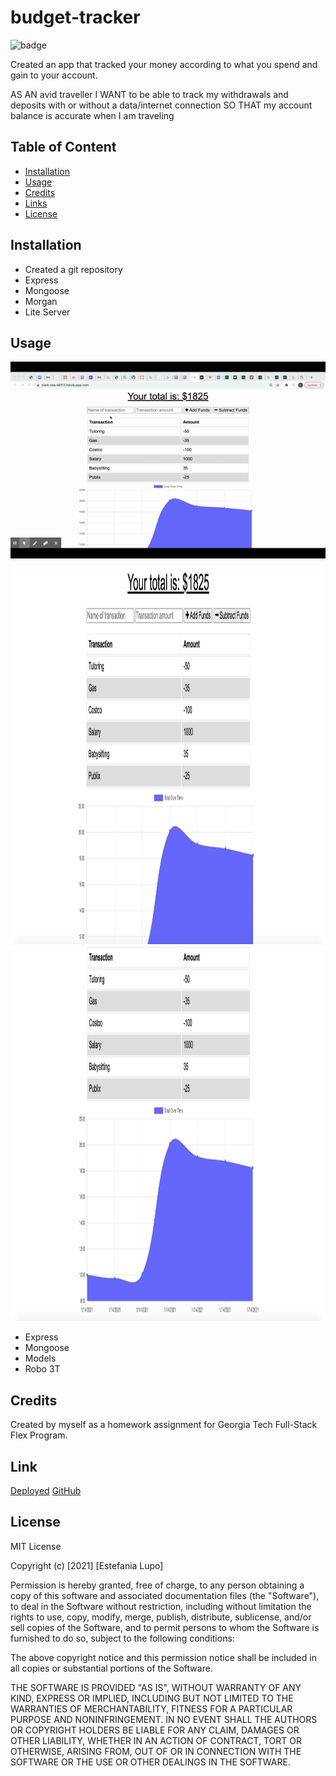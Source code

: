 # budget-tracker

![badge](https://img.shields.io/badge/MIT-License-<color>)

Created an app that tracked your money according to what you spend and gain to your account. 

AS AN avid traveller
I WANT to be able to track my withdrawals and deposits with or without a data/internet connection
SO THAT my account balance is accurate when I am traveling

## Table of Content

* [Installation](#installation)
* [Usage](#usage)
* [Credits](#credits)
* [Links](#links)
* [License](#license)

## Installation

* Created a git repository
* Express
* Mongoose
* Morgan
* Lite Server

## Usage


![readme-gif](assets/budget-tracker.gif)

<img src="assets/budget1.png" width="800" height="600"/>
<img src="assets/budget.png" width="800" height="600"/>

* Express
* Mongoose 
* Models
* Robo 3T

## Credits

Created by myself as a homework assignment for Georgia Tech Full-Stack Flex Program.

## Link

[Deployed](https://stark-sea-56113.herokuapp.com/)
[GitHub](https://github.com/lain7891/budget-tracker)


## License

MIT License

Copyright (c) [2021] [Estefania Lupo]

Permission is hereby granted, free of charge, to any person obtaining a copy
of this software and associated documentation files (the "Software"), to deal
in the Software without restriction, including without limitation the rights
to use, copy, modify, merge, publish, distribute, sublicense, and/or sell
copies of the Software, and to permit persons to whom the Software is
furnished to do so, subject to the following conditions:

The above copyright notice and this permission notice shall be included in all
copies or substantial portions of the Software.

THE SOFTWARE IS PROVIDED "AS IS", WITHOUT WARRANTY OF ANY KIND, EXPRESS OR
IMPLIED, INCLUDING BUT NOT LIMITED TO THE WARRANTIES OF MERCHANTABILITY,
FITNESS FOR A PARTICULAR PURPOSE AND NONINFRINGEMENT. IN NO EVENT SHALL THE
AUTHORS OR COPYRIGHT HOLDERS BE LIABLE FOR ANY CLAIM, DAMAGES OR OTHER
LIABILITY, WHETHER IN AN ACTION OF CONTRACT, TORT OR OTHERWISE, ARISING FROM,
OUT OF OR IN CONNECTION WITH THE SOFTWARE OR THE USE OR OTHER DEALINGS IN THE
SOFTWARE.

